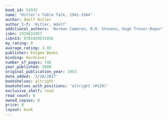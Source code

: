 ```yaml
---
book_id: 54332
name: "Hitler's Table Talk, 1941-1944"
author: Adolf Hitler
author_l-f: 'Hitler, Adolf'
additional_authors: 'Norman Cameron, R.H. Stevens, Hugh Trevor-Roper'
isbn: 1929631057
isbn13: 9781929631056
my_rating: 0
average_rating: 3.93
publisher: Enigma Books
binding: Hardcover
number_of_pages: 746
year_published: 2000
original_publication_year: 1953
date_added: '2/28/2017'
bookshelves: altright
bookshelves_with_positions: 'altright (#129)'
exclusive_shelf: read
read_count: 0
owned_copies: 0
price: 0
layout: book
---
```

